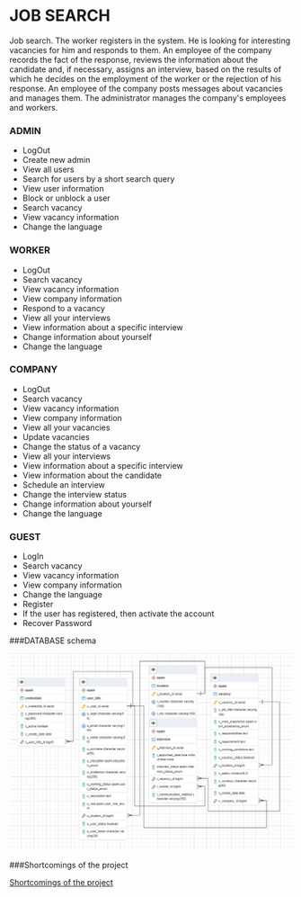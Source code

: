 # JOB SEARCH

Job search. The worker registers in the system. He is looking for interesting vacancies for him and responds to them. An
employee of the company records the fact of the response, reviews the information about the candidate and, if necessary,
assigns an interview, based on the results of which he decides on the employment of the worker or the rejection of his
response. An employee of the company posts messages about vacancies and manages them. The administrator manages the
company's employees and workers.

### ADMIN

- LogOut
- Create new admin
- View all users
- Search for users by a short search query
- View user information
- Block or unblock a user
- Search vacancy
- View vacancy information
- Change the language

### WORKER

- LogOut
- Search vacancy
- View vacancy information
- View company information
- Respond to a vacancy
- View all your interviews
- View information about a specific interview
- Change information about yourself
- Change the language

### COMPANY

- LogOut
- Search vacancy
- View vacancy information
- View company information
- View all your vacancies
- Update vacancies
- Change the status of a vacancy
- View all your interviews
- View information about a specific interview
- View information about the candidate
- Schedule an interview
- Change the interview status
- Change information about yourself
- Change the language

### GUEST

- LogIn
- Search vacancy
- View vacancy information
- View company information
- Change the language
- Register
- If the user has registered, then activate the account
- Recover Password

###DATABASE schema

![](schemaDB.png)

###Shortcomings of the project

[Shortcomings of the project](ShortcomingsProject.pdf)
